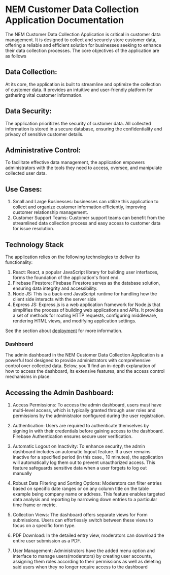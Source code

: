 # NEM Customer Data Collection Application Documentation

The NEM Customer Data Collection Application is critical in customer data management. It is designed to collect and securely store customer data, offering a reliable and efficient solution for businesses seeking to enhance their data collection processes. The core objectives of the application are as follows

## Data Collection:
At its core, the application is built to streamline and optimize the collection of customer data. It provides an intuitive and user-friendly platform for gathering vital customer information. 
## Data Security:
The application prioritizes the security of customer data. All collected information is stored in a secure database, ensuring the confidentiality and privacy of sensitive customer details. 
## Administrative Control:
To facilitate effective data management, the application empowers administrators with the tools they need to access, oversee, and manipulate collected user data.

## Use Cases:
1. Small and Large Businesses: businesses can utilize this application to collect and organize customer information efficiently, improving customer relationship management.
2. Customer Support Teams: Customer support teams can benefit from the streamlined data collection process and easy access to customer data for issue resolution.

## Technology Stack
The application relies on the following technologies to deliver its functionality:
1. React: React, a popular JavaScript library for building user interfaces, forms the foundation of the application's front end.
2. Firebase Firestore: Firebase Firestore serves as the database solution, ensuring data integrity and accessibility.
3. Node JS: This is a back-end JavaScript runtime for handling how the client side interacts with the server side
4. Express JS: Express.js is a web application framework for Node.js that simplifies the process of building web applications and APIs. It provides a set of methods for routing HTTP requests, configuring middleware, rendering HTML views, and modifying
application settings.

See the section about [deployment](https://facebook.github.io/create-react-app/docs/deployment) for more information.

### Dashboard
The admin dashboard in the NEM Customer Data Collection Application is a powerful tool designed to provide administrators with comprehensive control over collected data. Below, you'll find an in-depth explanation of how to access the dashboard, its extensive features, and the access control mechanisms in place:
## Accessing the Admin Dashboard:
1. Access Permissions:
To access the admin dashboard, users must have multi-level access, which is typically granted through user roles and permissions by the administrator configured during the user registration.

2. Authentication:
Users are required to authenticate themselves by signing in with their credentials before gaining access to the dashboard. Firebase Authentication ensures secure user verification.

3. Automatic Logout on Inactivity:
To enhance security, the admin dashboard includes an automatic logout feature. If a user remains inactive for a specified period (in this case., 10 minutes), the application will automatically log them out to prevent unauthorized access. This feature
safeguards sensitive data when a user forgets to log out manually

4. Robust Data Filtering and Sorting Options:
Moderators can filter entries based on specific date ranges or on any column title on the table example being company name or address. This feature enables targeted data analysis and reporting by narrowing down entries to a particular time frame or metric.

5. Collection Views:
The dashboard offers separate views for Form submissions. Users can effortlessly switch between these views to focus on a specific form type.

6. PDF Download:
In the detailed entry view, moderators can download the entire user submission as a PDF.

7. User Management:
Administrators have the added menu option and interface to manage users(moderators)
by creating user accounts, assigning them roles according to their permissions as well as
deleting said users when they no longer require access to the dashboard
